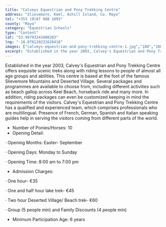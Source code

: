 ```yaml
---
title: "Calveys Equestrian and Pony Trekking Centre"
address: "Slievemore, Keel, Achill Island, Co. Mayo"
tel: "+353 (0)87 988 1093"
county: "Mayo"
category: "Equestrian Schools"
type: "Content"
lat: "53.99793243408203"
lng: "-10.078120231628418"
images: ["calveys-equestrian-and-pony-trekking-centre-1.jpg","100","100","calveys-equestrian-and-pony-trekking-centre-2.jpg","262","206","calveys-equestrian-and-pony-trekking-centre-4.jpg","250","162","calveys-equestrian-and-pony-trekking-centre-5.jpg","249","162","calveys-equestrian-and-pony-trekking-centre-9.jpg","200","141"]
excerpt: "Established in the year 2003, Calvey's Equestrian and Pony Trekking Centre offers exquisite scenic treks along with riding lessons to people of almost..."
---
```

<p>Established in the year 2003, Calvey's Equestrian and Pony Trekking Centre offers exquisite scenic treks along with riding lessons to people of almost all age groups and abilities. This centre is based at the foot of the famous Slievemore Mountains and Deserted Village. Several packages and programmes are available to choose from, including different activities such as beach gallop across Keel Beach, horseback ride and many more. In addition, riding packages can even be customized keeping in mind the requirements of the visitors. Calvey's Equestrian and Pony Trekking Centre has a qualified and experienced team, which comprises professionals who are multilingual. Presence of French, German, Spanish and Italian speaking guides help in serving the visitors coming from different parts of the world.</p>  
    <ul> 
        <li>Number of Ponies/Horses: 10</li> 
        <li>Opening Detail:</li> </ul> 
    <p>&middot;         Opening Months: Easter- September</p> 
    <p>&middot;         Opening Days: Monday to Sunday</p> 
    <p>&middot;         Opening Time: 8:00 am to 7:00 pm</p> 
    <ul> 
        <li>Admission Charges: </li> </ul> 
    <p>&middot;         One hour- &euro;35</p> 
    <p>&middot;         One and half hour lake trek- &euro;45</p> 
    <p>&middot;         Two hour Deserted Village/ Beach trek- &euro;60</p> 
    <p>&middot;         Group (5 people min) and Family Discounts (4 people min)</p> 
    <ul> 
        <li>Minimum Participation Age: 6 years</li> </ul>